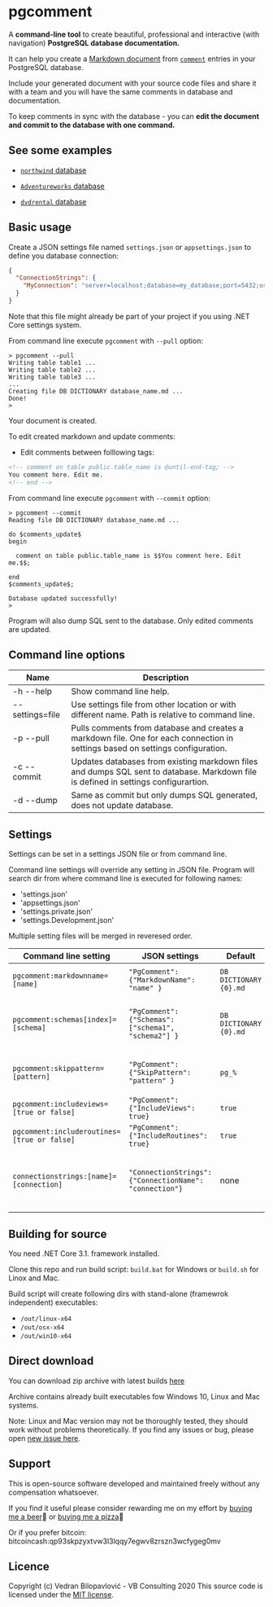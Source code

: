 # pgcomment

A **command-line tool** to create beautiful, professional and interactive (with navigation) **PostgreSQL database documentation.**

It can help you create a [Markdown document](https://guides.github.com/features/mastering-markdown/) from [`comment`](https://www.postgresql.org/docs/current/sql-comment.html) entries in your PostgreSQL database.

Include your generated document with your source code files and share it with a team and you will have the same comments in database and documentation.

To keep comments in sync with the database - you can **edit the document and commit to the database with one command.**

## See some examples

- [`northwind` database](https://github.com/vbilopav/PgComment/blob/e552fdb297cab84461334adfa0041a32be1648f3/DB%20DICTIONARY%20northwind.md)

- [`Adventureworks` database](https://github.com/vbilopav/PgComment/blob/master/DB%20DICTIONARY%20Adventureworks.md)

- [`dvdrental` database](https://github.com/vbilopav/PgComment/blob/e552fdb297cab84461334adfa0041a32be1648f3/DB%20DICTIONARY%20dvdrental.md)

## Basic usage

Create a JSON settings file named `settings.json` or `appsettings.json` to define you database connection:

```json
{
  "ConnectionStrings": {
    "MyConnection": "server=localhost;database=my_database;port=5432;user id=user;password=password;"
  }
}
```

Note that this file might already be part of your project if you using .NET Core settings system.

From command line execute `pgcomment` with `--pull` option:

```
> pgcomment --pull
Writing table table1 ...
Writing table table2 ...
Writing table table3 ...
...
Creating file DB DICTIONARY database_name.md ...
Done!
>
```

Your document is created.

To edit created markdown and update comments:

- Edit comments between folllowing tags:

```html
<!-- comment on table public.table_name is @until-end-tag; -->
You comment here. Edit me.
<!-- end -->
```

From command line execute `pgcomment` with `--commit` option:

```
> pgcomment --commit
Reading file DB DICTIONARY database_name.md ...

do $comments_update$
begin

  comment on table public.table_name is $$You comment here. Edit me.$$;
  
end
$comments_update$;

Database updated successfully!
>
```

Program will also dump SQL sent to the database. Only edited comments are updated.

## Command line options

| Name | Description |
| ---- | ----------- |
| -h --help | Show command line help.  |
| --settings=file | Use settings file from other location or with different name. Path is relative to command line. |
| -p --pull | Pulls comments from database and creates a markdown file. One for each connection in settings based on settings configuration. |
| -c --commit | Updates databases from existing markdown files and dumps SQL sent to database. Markdown file is defined in settings configurartion. |
| -d --dump | Same as commit but only dumps SQL generated, does not update database. |

## Settings

Settings can be set in a settings JSON file or from command line. 

Command line settings will override any setting in JSON file. Program will search dir from where command line is executed for following names:

- 'settings.json'
- 'appsettings.json'
- 'settings.private.json'
- 'settings.Development.json'

Multiple setting files will be merged in reveresed order.

| Command line setting | JSON settings | Default | Description | 
| -------------------- | ------------- | ------- | ----------- |
| `pgcomment:markdownname=[name]` | `"PgComment": {"MarkdownName": "name" }`  | `DB DICTIONARY {0}.md` | File name to generate or to search for. `{0}` placeholder is replaced with database name. |
| `pgcomment:schemas[index]=[schema]` | `"PgComment": {"Schemas": ["schema1", "schema2"] }`  | `DB DICTIONARY {0}.md` | Database schemas to include in generated file. Multiple schemas in command line settings are separated by zero based index. |
| `pgcomment:skippattern=[pattern]` | `"PgComment": {"SkipPattern": "pattern" }`  | `pg_%` | Skip object that are similar with this pattern when generating file. Uses `SIMILIAR TO` [syntax](https://www.postgresql.org/docs/current/functions-matching.html) |
| `pgcomment:includeviews=[true or false]` | `"PgComment": {"IncludeViews": true}`  | `true` | Include views? |
| `pgcomment:includeroutines=[true or false]` | `"PgComment": {"IncludeRoutines": true}`  | `true` | Include routines (functions and procedures)? |
| `connectionstrings:[name]=[connection]` | `"ConnectionStrings": {"ConnectionName": "connection"}`  | none | Connection strings in ADO.NET (Npgsql) format: `Server=;Database=;Port=;User Id=;Password=;`. Each connection have unique name. |


## Building for source

You need .NET Core 3.1. framework installed.

Clone this repo and run build script: `build.bat` for Windows or `build.sh` for Linox and Mac.

Build script will create following dirs with stand-alone (framewrok independent) executables:

- `/out/linux-x64`
- `/out/osx-x64`
- `/out/win10-x64`

## Direct download

You can download zip archive with latest builds [here](https://github.com/vbilopav/PgComment/releases/download/v2.0/pgcomment.zip)

Archive contains already built executables fow Windows 10, Linux and Mac systems.

Note:
Linux and Mac version may not be thoroughly tested, they should work without problems theoretically. If you find any issues or bug, please open [new issue here](https://github.com/vbilopav/PgComment/issues/new).

## Support

This is open-source software developed and maintained freely without any compensation whatsoever.

If you find it useful please consider rewarding me on my effort by [buying me a beer](https://www.paypal.me/vbsoftware/5)🍻 or [buying me a pizza](https://www.paypal.me/vbsoftware/10)🍕

Or if you prefer bitcoin:
bitcoincash:qp93skpzyxtvw3l3lqqy7egwv8zrszn3wcfygeg0mv

## Licence

Copyright (c) Vedran Bilopavlović - VB Consulting 2020
This source code is licensed under the [MIT license](https://github.com/vbilopav/PgComment/blob/master/LICENSE).


